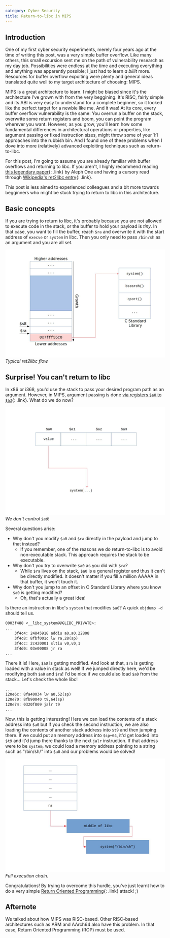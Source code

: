 ```yaml
---
category: Cyber Security
title: Return-to-libc in MIPS
---
```


Introduction
------------

One of my first cyber security experiments, merely four years ago at the time of writing this post, was a very simple buffer overflow. Like many others, this small excursion sent me on the path of vulnerability research as my day job. Possibilities were endless at the time and executing everything and anything was apparently possible; I just had to learn *a biiiit* more. Resources for buffer overflow expoiting were plenty and general ideas translated quite well to my target architecture of choosing: MIPS.  
 
MIPS is a great architecture to learn. I might be biased since it's the architecture I've grown with from the very beggining. It's RISC, fairly simple and its ABI is very easy to understand for a complete beginner, so it looked like the perfect target for a newbie like me. And it was! At its core, every buffer overflow vulnerability is the same: You overrun a buffer on the stack, overwrite some return registers and boom, you can point the program wherever you want. However, as you grow, you'll learn how some fundamental differences in architectural operations or properties, like argument passing or fixed instruction sizes, might throw some of your 1:1 approaches into the rubbish bin. And I found one of these problems when I dove into more (relatively) advanced exploiting techniques such as return-to-libc.  

For this post, I'm going to assume you are already familiar with buffer overflows and returning to libc. If you aren't, I highly recommend reading [this legendary paper][smash_stack]{: .link} by Aleph One and having a cursory read through [Wikipedia's ret2libc entry][retlibc]{: .link}.  

This post is less aimed to experienced colleagues and a bit more towards begginners who might be stuck trying to return to libc in this architecture.  

Basic concepts
--------------

If you are trying to return to libc, it's probably because you are not allowed to execute code in the stack, or the buffer to hold your payload is *tiny*. In that case, you want to fill the buffer, reach ``$ra`` and overwrite it with the start address of ``execve`` or ``system`` in libc. Then you only need to pass ``/bin/sh`` as an argument and you are all set.

![Return to lib diagram](/assets/images/returntolibc.jpg)
*Typical ret2libc flow.*

Surprise! You can't return to libc
----------------------------------

In x86 or i368, you'd use the stack to pass your desired program path as an argument. However, in MIPS, argument passing is done [via registers ``$a0`` to ``$a3``][mips_abi]{: .link}. What do we do now?

![Why can't hold all these arguments](/assets/images/uncontrolled.jpg)
*We don't control ``$a0``!*

Several questions arise:

- Why don't you modify ``$a0`` and ``$ra`` directly in the payload and jump to that instead?
	- If you remember, one of the reasons we do return-to-libc is to avoid non-executable stack. This approach requires the stack to be executable.
- Why don't you try to overwrite ``$a0`` as you did with ``$ra``?
	- While ``$ra`` lives on the stack, ``$a0`` is a general register and thus it can't be directly modified. It doesn't matter if you fill a million AAAAA in that buffer, it won't touch it.
- Why don't you jump to an offset in C Standard Library where you know ``$a0`` is getting modified?
	- Oh, that's actually a great idea!  

Is there an instruction in libc's ``system`` that modifies ``$a0``? A quick ``objdump -d`` should tell us.

```
0003f488 <__libc_system@@GLIBC_PRIVATE>:
...
	3f4c4: 24845918 addiu a0,a0,22808
	3f4c8: 8fbf001c lw ra,28(sp)
	3f4cc: 2c420001 sltiu v0,v0,1
	3f4d0: 03e00008 jr ra
...
```

There it is! Here, ``$a0`` is getting modified. And look at that, ``$ra`` is getting loaded with a value in stack as well! If we jumped directly here, we'd be modifying both ``$a0`` and ``$ra``! I'd be nice if we could also load ``$a0`` from the stack... Let's check the whole libc!

```
...
120e6c: 8fa40034 lw a0,52(sp)
120e70: 8fb90040 t9,64(sp)
120e74: 0320f809 jalr t9
...
```

Now, this is getting interesting! Here we can load the contents of a stack address into ``$a0`` but if you check the second instruction, we are also loading the contents of another stack address into ``$t9`` and then jumping there. If we could put an memory address into ``$sp+64``, it'd get loaded into ``$t9`` and it'd jump there thanks to the next ``jalr`` instruction. If that address were to be ``system``, we could load a memory address pointing to a string such as "/bin/sh/" into ``$a0`` and our problems would be solved!

![Small execution chain](/assets/images/minirop.jpg)
*Full execution chain.*  
  
Congratulations! By trying to overcome this hurdle, you've just learnt how to do a very simple [Return Oriented Programming][rop]{: .link} attack! ;)

Afternote
---------

We talked about how MIPS was RISC-based. Other RISC-based architectures such as ARM and AArch64 also have this problem. In that case, Return Oriented Programming (ROP) must be used.


[smash_stack]: https://inst.eecs.berkeley.edu/~cs161/fa08/papers/stack_smashing.pdf
[retlibc]: https://en.wikipedia.org/wiki/Return-to-libc_attack
[mips_abi]: https://refspecs.linuxfoundation.org/elf/mipsabi.pdf#page=29
[rop]: https://en.wikipedia.org/wiki/Return-oriented_programming
